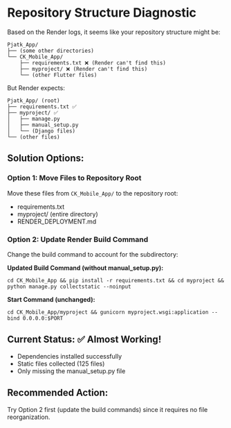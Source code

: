 # Repository Structure Diagnostic

Based on the Render logs, it seems like your repository structure might be:

```
Pjatk_App/
├── (some other directories)
└── CK_Mobile_App/
    ├── requirements.txt ❌ (Render can't find this)
    ├── myproject/ ❌ (Render can't find this)
    └── (other Flutter files)
```

But Render expects:
```
Pjatk_App/ (root)
├── requirements.txt ✅
├── myproject/ ✅
│   ├── manage.py
│   ├── manual_setup.py
│   └── (Django files)
└── (other files)
```

## Solution Options:

### Option 1: Move Files to Repository Root
Move these files from `CK_Mobile_App/` to the repository root:
- requirements.txt
- myproject/ (entire directory)
- RENDER_DEPLOYMENT.md

### Option 2: Update Render Build Command
Change the build command to account for the subdirectory:

**Updated Build Command (without manual_setup.py):**
```
cd CK_Mobile_App && pip install -r requirements.txt && cd myproject && python manage.py collectstatic --noinput
```

**Start Command (unchanged):**
```
cd CK_Mobile_App/myproject && gunicorn myproject.wsgi:application --bind 0.0.0.0:$PORT
```

## Current Status: ✅ Almost Working!
- Dependencies installed successfully
- Static files collected (125 files)
- Only missing the manual_setup.py file

## Recommended Action:
Try Option 2 first (update the build commands) since it requires no file reorganization.
